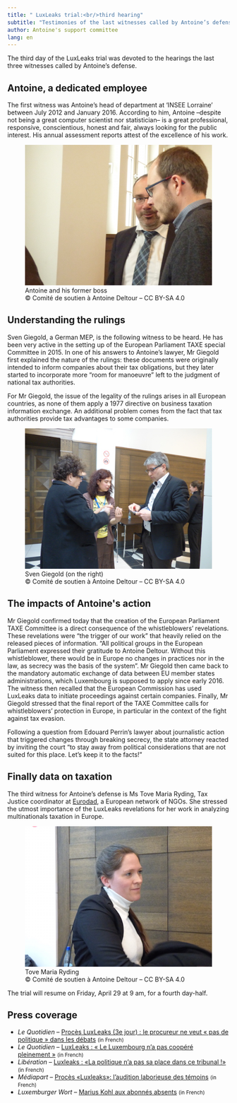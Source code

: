 ```yaml
---
title: " LuxLeaks trial:<br/>third hearing"
subtitle: "Testimonies of the last witnesses called by Antoine’s defense"
author: Antoine's support committee
lang: en
---
```


The third day of the LuxLeaks trial was devoted to the hearings the last three witnesses called by Antoine’s defense.

## Antoine, a dedicated employee

The first witness was Antoine’s head of department at ‘INSEE Lorraine’ between July 2012 and January 2016. According to him, Antoine –despite not being a great computer scientist nor statistician– is a great professional, responsive, conscientious, honest and fair, always looking for the public interest. His annual assessment reports attest of the excellence of his work.

<figure>
  <img src="/images/news/2016-04-28-insee.jpg" alt="Antoine chatting with his former boss from INSEE, after the hearing."/>
  <figcaption>Antoine and his former boss<br/>&copy; Comité de soutien à Antoine Deltour – CC BY-SA 4.0</figcaption>
</figure>


## Understanding the rulings

Sven Giegold, a German MEP, is the following witness to be heard. He has been very active in the setting up of the European Parliament TAXE special Committee in 2015. In one of his answers to Antoine’s lawyer, Mr Giegold first explained the nature of the rulings: these documents were originally intended to inform companies about their tax obligations, but they later started to incorporate more “room for manoeuvre” left to the judgment of national tax authorities.

For Mr Giegold, the issue of the legality of the rulings arises in all European countries, as none of them apply a 1977 directive on business taxation information exchange. An additional problem comes from the fact that tax authorities provide tax advantages to some companies.

<figure>
  <img src="/images/news/2016-04-28-giegold.jpg" alt="Sven Giegold speaking with journalists"/>
  <figcaption>Sven Giegold (on the right)<br/>&copy; Comité de soutien à Antoine Deltour – CC BY-SA 4.0</figcaption>
</figure>

## The impacts of Antoine's action

Mr Giegold confirmed today that the creation of the European Parliament TAXE Committee is a direct consequence of the whistleblowers’ revelations. These revelations were “the trigger of our work” that heavily relied on the released pieces of information. “All political groups in the European Parliament expressed their gratitude to Antoine Deltour. Without this whistleblower, there would be in Europe no changes in practices nor in the law, as secrecy was the basis of the system”. Mr Giegold then came back to the mandatory automatic exchange of data between EU member states administrations, which Luxembourg is supposed to apply since early 2016. The witness then recalled that the European Commission has used LuxLeaks data to initiate proceedings against certain companies. Finally, Mr Giegold stressed that the final report of the TAXE Committee calls for whistleblowers’ protection in Europe, in particular in the context of the fight against tax evasion.

Following a question from Edouard Perrin’s lawyer about journalistic action that triggered changes through breaking secrecy, the state attorney reacted by inviting the court “to stay away from political considerations that are not suited for this place. Let’s keep it to the facts!”

## Finally data on taxation

The third witness for Antoine’s defense is Ms Tove Maria Ryding, Tax Justice coordinator at [Eurodad](http://www.eurodad.org/), a European network of NGOs. She stressed the utmost importance of the LuxLeaks revelations for her work in analyzing multinationals taxation in Europe.

<figure>
  <img src="/images/news/2016-04-28-ryding.jpg" alt="Tove Maria Ryding, from NGO Eurodad"/>
  <figcaption>Tove Maria Ryding<br/>&copy; Comité de soutien à Antoine Deltour – CC BY-SA 4.0</figcaption>
</figure>

The trial will resume on Friday, April 29 at 9 am, for a fourth day-half.

## Press coverage

- _Le Quotidien_ – [Procès LuxLeaks (3e jour) : le procureur ne veut « pas de politique » dans les débats](http://www.lequotidien.lu/affaire-luxleaks/proces-luxleaks-3e-jour-le-procureur-ne-veut-pas-de-politique-dans-les-debats/) <small>(in French)</small>
- _Le Quotidien_ – [LuxLeaks : « Le Luxembourg n’a pas coopéré pleinement »](http://www.lequotidien.lu/affaire-luxleaks/luxleaks-le-luxembourg-na-pas-coopere-pleinement/) <small>(in French)</small>
- _Libération_ – [Luxleaks : «La politique n’a pas sa place dans ce tribunal !»](http://www.liberation.fr/france/2016/04/28/luxleaks-la-politique-n-a-pas-sa-place-dans-ce-tribunal_1449237) <small>(in French)</small>
- _Médiapart_ – [Procès «Luxleaks»: l’audition laborieuse des témoins](https://www.mediapart.fr/journal/economie/280416/proces-luxleaks-l-audition-laborieuse-des-temoins) <small>(in French)</small>
- _Luxemburger Wort_ – [Marius Kohl aux abonnés absents](http://www.wort.lu/fr/economie/proces-luxleaks-marius-kohl-aux-abonnes-absents-5721b0d51bea9dff8fa76d5a) <small>(in French)</small>

